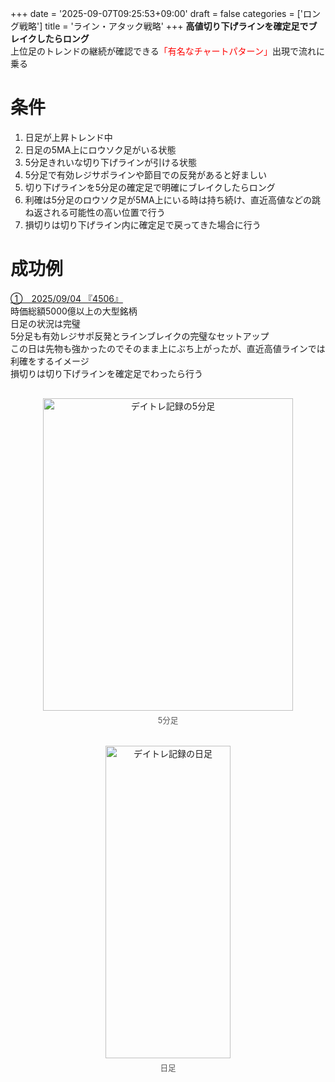 +++
date = '2025-09-07T09:25:53+09:00'
draft = false
categories = ['ロング戦略']
title = 'ライン・アタック戦略'
+++
<b>高値切り下げラインを確定足でブレイクしたらロング</b>  
上位足のトレンドの継続が確認できる<span style="color: red;">「有名なチャートパターン」</span>出現で流れに乗る
<!--more-->

# 条件
1. 日足が上昇トレンド中
2. 日足の5MA上にロウソク足がいる状態
3. 5分足きれいな切り下げラインが引ける状態
4. 5分足で有効レジサポラインや節目での反発があると好ましい
5. 切り下げラインを5分足の確定足で明確にブレイクしたらロング
6. 利確は5分足のロウソク足が5MA上にいる時は持ち続け、直近高値などの跳ね返される可能性の高い位置で行う
7. 損切りは切り下げライン内に確定足で戻ってきた場合に行う

# 成功例
<u>①　2025/09/04 『4506』</u>  
時価総額5000億以上の大型銘柄  
日足の状況は完璧  
5分足も有効レジサポ反発とラインブレイクの完璧なセットアップ  
この日は先物も強かったのでそのまま上にぶち上がったが、直近高値ラインでは利確をするイメージ  
損切りは切り下げラインを確定足でわったら行う  
<div style="display: flex; gap: 20px; justify-content: center; flex-wrap: wrap; margin-top: 30px;">
<div style="text-align: center;">
<img src="/images/dailylog/4506/0904-5minutes.png" alt="デイトレ記録の5分足" width="400" height="500">
<p style="margin-top: 5px; font-size: 0.9em; color: #555;">5分足</p>
</div>
<div style="text-align: center;">
<img src="/images/dailylog/4506/0904-day.png" alt="デイトレ記録の日足" width="200" height="500">
<p style="margin-top: 5px; font-size: 0.9em; color: #555;">日足</p>
</div>
</div>